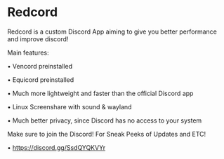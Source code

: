 # Redcord
Redcord is a custom Discord App aiming to give you better performance and improve discord!

Main features:

• Vencord preinstalled

• Equicord preinstalled

• Much more lightweight and faster than the official Discord app

• Linux Screenshare with sound & wayland

• Much better privacy, since Discord has no access to your system


Make sure to join the Discord! For Sneak Peeks of Updates and ETC!

• https://discord.gg/SsdQYQKVYr

